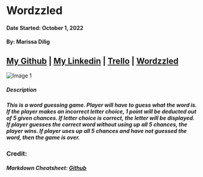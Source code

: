 # Wordzzled

#### Date Started: October 1, 2022

#### By: Marissa Dilig

## [My Github](https://github.com/maripd) | [My Linkedin](https://www.linkedin.com/in/marissa-dilig-6ba71923a/) | [Trello](https://trello.com/b/78Bt7G4o/wordzzled) | [Wordzzled](http://mari-wordzzled.surge.sh/wordzzle-game.html)

![Image 1](https://i.imgur.com/UPLWfr5.png)

##### **Description**

##### This is a word guessing game. Player will have to guess what the word is. If the player makes an incorrect letter choice, 1 point will be deducted out of 5 given chances. If letter choice is correct, the letter will be displayed. If player guesses the correct word without using up all 5 chances, the player wins. If player uses up all 5 chances and have not guessed the word, then the game is over.

### Credit:

##### Markdown Cheatsheet: [Github](github.com)
